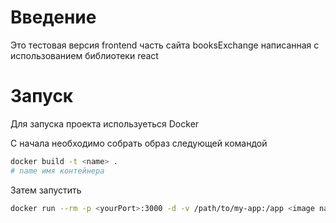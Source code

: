# Введение

Это тестовая версия frontend часть сайта booksExchange написанная с использованием библиотеки react

# Запуск

Для запуска проекта используеться Docker 

С начала необходимо собрать образ следующей командой
```sh
docker build -t <name> . 
# name имя контейнера
```

Затем запустить
```sh
docker run --rm -p <yourPort>:3000 -d -v /path/to/my-app:/app <image name> 
```